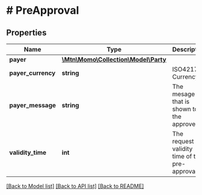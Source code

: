 # # PreApproval

## Properties

Name | Type | Description | Notes
------------ | ------------- | ------------- | -------------
**payer** | [**\Mtn\Momo\Collection\Model\Party**](Party.md) |  | [optional]
**payer_currency** | **string** | ISO4217 Currency | [optional]
**payer_message** | **string** | The mesage that is shown to the approver. | [optional]
**validity_time** | **int** | The request validity time of the pre-approval | [optional]

[[Back to Model list]](../../README.md#models) [[Back to API list]](../../README.md#endpoints) [[Back to README]](../../README.md)
